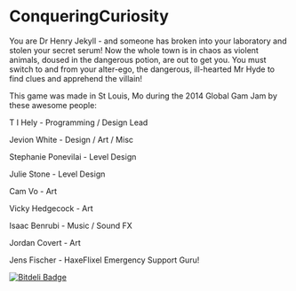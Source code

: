 ConqueringCuriosity
===================

You are Dr Henry Jekyll - and someone has broken into your laboratory and stolen your secret serum! Now the whole town is in chaos as violent animals, doused in the dangerous potion, are out to get you. You must switch to and from your alter-ego, the dangerous, ill-hearted Mr Hyde to find clues and apprehend the villain!

This game was made in St Louis, Mo during the 2014 Global Gam Jam by these awesome people:

T I Hely - Programming / Design Lead

Jevion White - Design / Art / Misc

Stephanie Ponevilai - Level Design

Julie Stone - Level Design

Cam Vo - Art

Vicky Hedgecock - Art

Isaac Benrubi - Music / Sound FX

Jordan Covert - Art

Jens Fischer - HaxeFlixel Emergency Support Guru!


[![Bitdeli Badge](https://d2weczhvl823v0.cloudfront.net/SeiferTim/conqueringcuriosity/trend.png)](https://bitdeli.com/free "Bitdeli Badge")

